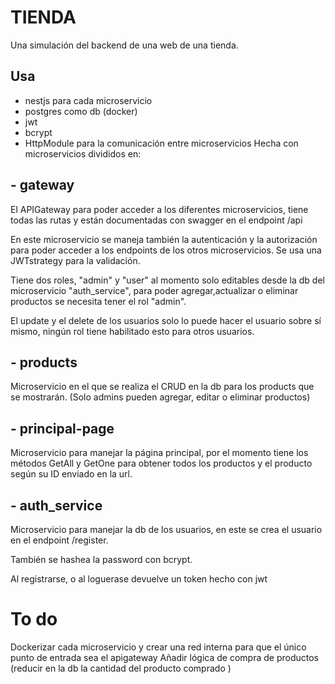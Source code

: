 # TIENDA

Una simulación del backend de una web de una tienda.
## Usa 
- nestjs para cada microservicio
- postgres como db (docker)
- jwt
- bcrypt 
- HttpModule para la comunicación entre microservicios
Hecha con microservicios divididos en:

## - gateway
El APIGateway para poder acceder a los diferentes microservicios, tiene todas las rutas y están documentadas con swagger en el endpoint /api

En este microservicio se maneja también la autenticación y la autorización para poder acceder a los endpoints de los otros microservicios. Se usa una JWTstrategy para la validación.

Tiene dos roles, "admin" y "user" al momento solo editables desde la db del microservicio "auth_service", para poder agregar,actualizar o eliminar productos se necesita tener el rol "admin".

El update y el delete de los usuarios solo lo puede hacer el usuario sobre sí mismo, ningún rol tiene habilitado esto para otros usuarios.

## - products
Microservicio en el que se realiza el CRUD en la db para los products que se mostrarán. (Solo admins pueden agregar, editar o eliminar productos)

## - principal-page
Microservicio para manejar la página principal, por el momento tiene los métodos GetAll y GetOne para obtener todos los productos y el producto según su ID enviado en la url.

## - auth_service
Microservicio para manejar la db de los usuarios, en este se crea el usuario en el endpoint /register.

También se hashea la password con bcrypt.

Al registrarse, o al loguerase devuelve un token hecho con jwt 

# To do
Dockerizar cada microservicio y crear una red interna para que el único punto de entrada sea el apigateway
Añadir lógica de compra de productos (reducir en la db la cantidad del producto comprado )

